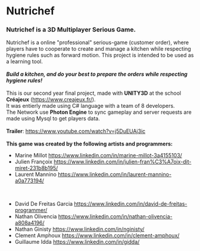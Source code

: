 # Nutrichef

### Nutrichef is a 3D Multiplayer Serious Game.

Nutrichef is a online "professional" serious-game (customer order),
where players have to cooperate to create and manage a kitchen while respecting hygiene rules such as forward motion.
This project is intended to be used as a learning tool.
</br></br>
<b><i>Build a kitchen, and do your best to prepare the orders while respecting hygiene rules!</b></i>
</br></br>
This is our second year final project, made with <b>UNITY3D</b> at the school <b>Créajeux</b> (https://www.creajeux.fr/).
</br>It was entierly made using C# language with a team of 8 developers.
</br>The Network use <b>Photon Engine</b> to sync gameplay and server requests are made using Mysql to get players data.
</br></br>
<b>Trailer</b>: https://www.youtube.com/watch?v=j5DuEUAj3ic
</br></br>
<b>This game was created by the following artists and programmers:</b>
* Marine Millot https://www.linkedin.com/in/marine-millot-3a4155103/
* Julien Françoix https://www.linkedin.com/in/julien-fran%C3%A7oix-dit-miret-231b8b195/
* Laurent Mannino https://www.linkedin.com/in/laurent-mannino-a0a773194/
<br/>

* David De Freitas Garcia https://www.linkedin.com/in/david-de-freitas-programmer/
* Nathan Olivencia https://www.linkedin.com/in/nathan-olivencia-a808a4196/
* Nathan Ginisty https://www.linkedin.com/in/nginisty/
* Clement Amphoux https://www.linkedin.com/in/clement-amphoux/
* Guillaume Idda https://www.linkedin.com/in/gidda/
